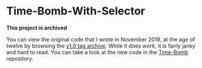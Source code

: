 # Time-Bomb-With-Selector

**This project is archived**

You can view the original code that I wrote in November 2019, at the age of twelve by browsing the [v1.0 tag archive](https://github.com/Devnol/Time-Bomb-With-Selector/releases/tag/v1.0). While it does work, it is fairly janky and hard to read. You can take a look at the new code in the [Time-Bomb](https://github.com/Devnol/Time-Bomb) repository.